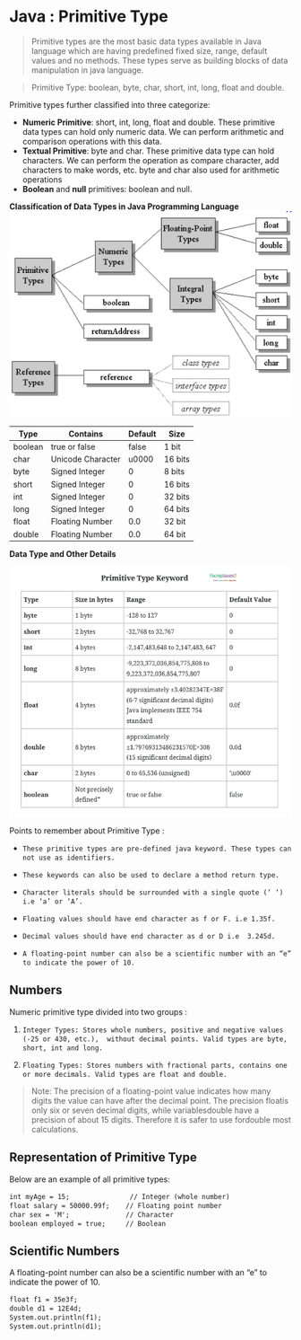 # Java : Primitive Type

>Primitive types are the most basic data types available in Java language which are having predefined fixed size, range, default values and no methods. These types serve as building blocks of data manipulation in java language.

>Primitive Type: boolean, byte, char, short, int, long, float and double.

Primitive types further classified into three categorize:

- **Numeric Primitive**: short, int, long, float and double. These primitive data types can hold only numeric data. We can perform arithmetic and comparison operations with this data.
- **Textual Primitive**: byte and char. These primitive data type can hold characters. We can perform the operation as compare character, add characters to make words, etc. byte and char also used for arithmetic operations
- **Boolean** and **null** primitives: boolean and null.

**Classification of Data Types in Java Programming Language**
<img src='../../../../../resources/images/Data-Types-in-Java-Programming-Language.png'/>

Type |	Contains| 	Default| 	Size|
|---|---|---|---|
|boolean |	true or false |	false 	|1 bit
|char 	|Unicode Character |	u0000 |	16 bits
|byte 	|Signed Integer |	0 	|8 bits
|short 	|Signed Integer |	0 |16 bits
|int 	|Signed Integer |	0 	|32 bits
|long 	|Signed Integer 	|0 	|64 bits
|float 	|Floating Number |	0.0 |	32 bit
|double 	|Floating Number |	0.0 |	64 bit


**Data Type and Other Details**

<img src='../../../../../resources/images/java-primitive-type-keywords-.png'/>

Points to remember about Primitive Type :

*     These primitive types are pre-defined java keyword. These types can not use as identifiers.
*     These keywords can also be used to declare a method return type.
*     Character literals should be surrounded with a single quote (‘ ‘) i.e ‘a’ or ‘A’.
*     Floating values should have end character as f or F. i.e 1.35f.
*     Decimal values should have end character as d or D i.e  3.245d.
*     A floating-point number can also be a scientific number with an “e” to indicate the power of 10.

## Numbers

Numeric primitive type divided into two groups :

1.     Integer Types: Stores whole numbers, positive and negative values (-25 or 430, etc.),  without decimal points. Valid types are byte, short, int and long.
2.     Floating Types: Stores numbers with fractional parts, contains one or more decimals. Valid types are float and double.

>Note: The precision of a floating-point value indicates how many digits the value can have after the decimal point. The precision floatis only six or seven decimal digits, while variablesdouble have a precision of about 15 digits. Therefore it is safer to use fordouble most calculations.

## Representation of Primitive Type

Below are an example of all primitive types:

```	
int myAge = 15;               // Integer (whole number)
float salary = 50000.99f;    // Floating point number
char sex = 'M';              // Character
boolean employed = true;     // Boolean
```

## Scientific Numbers
A floating-point number can also be a scientific number with an “e” to indicate the power of 10.

```	
float f1 = 35e3f;
double d1 = 12E4d;
System.out.println(f1);
System.out.println(d1);
```
